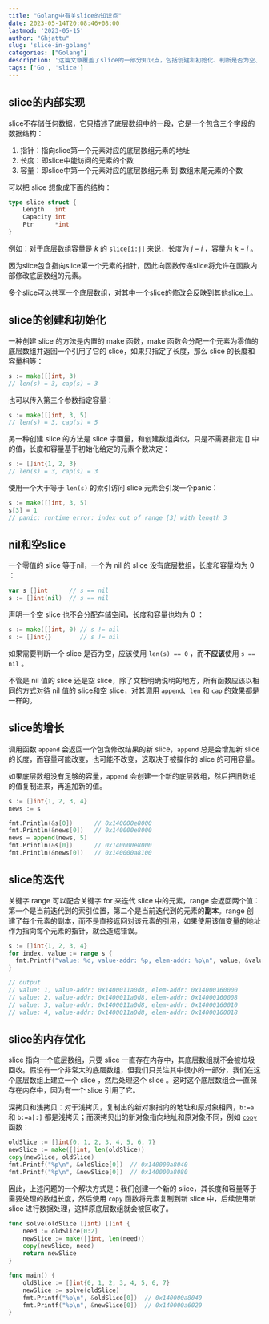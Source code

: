 ```yaml
---
title: "Golang中有关slice的知识点"
date: 2023-05-14T20:08:46+08:00
lastmod: '2023-05-15'
author: "Ghjattu"
slug: 'slice-in-golang'
categories: ["Golang"]
description: '这篇文章覆盖了slice的一部分知识点，包括创建和初始化、判断是否为空、slice的迭代以及内存优化等'
tags: ['Go', 'slice']
---
```


## slice的内部实现

slice不存储任何数据，它只描述了底层数组中的一段，它是一个包含三个字段的数据结构：

1. 指针：指向slice第一个元素对应的底层数组元素的地址
2. 长度：即slice中能访问的元素的个数
3. 容量：即slice中第一个元素对应的底层数组元素 到 数组末尾元素的个数

可以把 slice 想象成下面的结构：

```go
type slice struct {
	Length   int
	Capacity int
	Ptr      *int
}
```

例如：对于底层数组容量是 $k$ 的 `slice[i:j]` 来说，长度为 $j-i$ ，容量为 $k-i$ 。

因为slice包含指向slice第一个元素的指针，因此向函数传递slice将允许在函数内部修改底层数组的元素。

多个slice可以共享一个底层数组，对其中一个slice的修改会反映到其他slice上。

## slice的创建和初始化

一种创建 slice 的方法是内置的 make 函数，make 函数会分配一个元素为零值的底层数组并返回一个引用了它的 slice，如果只指定了长度，那么 slice 的长度和容量相等：

```go
s := make([]int, 3) 
// len(s) = 3, cap(s) = 3
```

也可以传入第三个参数指定容量：

```go
s := make([]int, 3, 5)
// len(s) = 3, cap(s) = 5
```

另一种创建 slice 的方法是 slice 字面量，和创建数组类似，只是不需要指定 $[]$ 中的值，长度和容量基于初始化给定的元素个数决定：

```go
s := []int{1, 2, 3}
// len(s) = 3, cap(s) = 3
```

使用一个大于等于 `len(s)` 的索引访问 slice 元素会引发一个panic：

```go
s := make([]int, 3, 5)
s[3] = 1
// panic: runtime error: index out of range [3] with length 3
```

## nil和空slice

一个零值的 slice 等于nil，一个为 nil 的 slice 没有底层数组，长度和容量均为 0 ：

```go
var s []int      // s == nil
s := []int(nil)  // s == nil
```

声明一个空 slice 也不会分配存储空间，长度和容量也均为 0 ：

```go
s := make([]int, 0) // s != nil
s := []int{}        // s != nil
```

如果需要判断一个 slice 是否为空，应该使用 `len(s) == 0` ，而**不应该**使用 `s == nil` 。

不管是 nil 值的 slice 还是空 slice，除了文档明确说明的地方，所有函数应该以相同的方式对待 nil 值的 slice和空 slice，对其调用 `append`、`len` 和 `cap` 的效果都是一样的。

## slice的增长

调用函数 `append` 会返回一个包含修改结果的新 slice，`append` 总是会增加新 slice 的长度，而容量可能改变，也可能不改变，这取决于被操作的 slice 的可用容量。

如果底层数组没有足够的容量，`append` 会创建一个新的底层数组，然后把旧数组的值复制进来，再追加新的值。

```go
s := []int{1, 2, 3, 4}
news := s

fmt.Println(&s[0])      // 0x140000e8000
fmt.Println(&news[0])   // 0x140000e8000
news = append(news, 5)
fmt.Println(&s[0])      // 0x140000e8000
fmt.Println(&news[0])   // 0x140000a8100
```

## slice的迭代

关键字 range 可以配合关键字 for 来迭代 slice 中的元素，range 会返回两个值：第一个是当前迭代到的索引位置，第二个是当前迭代到的元素的**副本**。range 创建了每个元素的副本，而不是直接返回对该元素的引用，如果使用该值变量的地址作为指向每个元素的指针，就会造成错误。

```go
s := []int{1, 2, 3, 4}
for index, value := range s {
  fmt.Printf("value: %d, value-addr: %p, elem-addr: %p\n", value, &value, &s[index])
}

// output
// value: 1, value-addr: 0x1400011a0d8, elem-addr: 0x14000160000
// value: 2, value-addr: 0x1400011a0d8, elem-addr: 0x14000160008
// value: 3, value-addr: 0x1400011a0d8, elem-addr: 0x14000160010
// value: 4, value-addr: 0x1400011a0d8, elem-addr: 0x14000160018
```

## slice的内存优化

slice 指向一个底层数组，只要 slice 一直存在内存中，其底层数组就不会被垃圾回收。假设有一个非常大的底层数组，但我们只关注其中很小的一部分，我们在这个底层数组上建立一个 slice ，然后处理这个 slice 。这时这个底层数组会一直保存在内存中，因为有一个 slice 引用了它。

深拷贝和浅拷贝：对于浅拷贝，复制出的新对象指向的地址和原对象相同，`b:=a` 和 `b:=a[:]` 都是浅拷贝；而深拷贝出的新对象指向地址和原对象不同，例如  [`copy`](https://pkg.go.dev/builtin#copy) 函数：

```go
oldSlice := []int{0, 1, 2, 3, 4, 5, 6, 7}
newSlice := make([]int, len(oldSlice))
copy(newSlice, oldSlice)
fmt.Printf("%p\n", &oldSlice[0])  // 0x140000a8040
fmt.Printf("%p\n", &newSlice[0])  // 0x140000a8080
```

因此，上述问题的一个解决方式是：我们创建一个新的 slice，其长度和容量等于需要处理的数组长度，然后使用 `copy` 函数将元素复制到新 slice 中，后续使用新 slice 进行数据处理，这样原底层数组就会被回收了。

```go
func solve(oldSlice []int) []int {
	need := oldSlice[0:2]
	newSlice := make([]int, len(need))
	copy(newSlice, need)
	return newSlice
}

func main() {
	oldSlice := []int{0, 1, 2, 3, 4, 5, 6, 7}
	newSlice := solve(oldSlice)
	fmt.Printf("%p\n", &oldSlice[0])  // 0x140000a8040
	fmt.Printf("%p\n", &newSlice[0])  // 0x140000a6020
}
```
